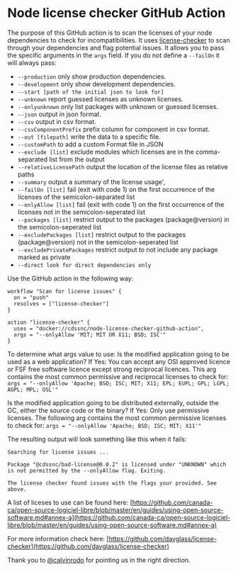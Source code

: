 # Node license checker GitHub Action

The purpose of this GitHub action is to scan the licenses of your node dependencies to check for incompatibilities. It uses [license-checker](https://github.com/davglass/license-checker) to scan through your dependencies and flag potential issues. It allows you to pass the specific arguments in the `args` field. If you do not define a `--failOn` it will always pass:

* `--production` only show production dependencies.
* `--development` only show development dependencies.
* `--start [path of the initial json to look for]`
* `--unknown` report guessed licenses as unknown licenses.
* `--onlyunknown` only list packages with unknown or guessed licenses.
* `--json` output in json format.
* `--csv` output in csv format.
* `--csvComponentPrefix` prefix column for component in csv format.
* `--out [filepath]` write the data to a specific file.
* `--customPath` to add a custom Format file in JSON
* `--exclude [list]` exclude modules which licenses are in the comma-separated list from the output
* `--relativeLicensePath` output the location of the license files as relative paths
* `--summary` output a summary of the license usage',
* `--failOn [list]` fail (exit with code 1) on the first occurrence of the licenses of the semicolon-separated list
* `--onlyAllow [list]` fail (exit with code 1) on the first occurrence of the licenses not in the semicolon-seperated list
* `--packages [list]` restrict output to the packages (package@version) in the semicolon-seperated list
* `--excludePackages [list]` restrict output to the packages (package@version) not in the semicolon-seperated list
* `--excludePrivatePackages` restrict output to not include any package marked as private
* `--direct look for direct dependencies only`

Use the GitHub action in the following way:

```
workflow "Scan for license issues" {
  on = "push"
  resolves = ["license-checker"]
}

action "license-checker" {
  uses = "docker://cdssnc/node-license-checker-github-action",
  args = "--onlyAllow 'MIT; MIT OR X11; BSD; ISC'"
}

```

To determine what args value to use:
Is the modified application going to be used as a web application? If Yes: You can accept any OSI approved licence or FSF free software licence except strong reciprocal licences.
This arg contains the most common permissive and reciprocal licenses to check for:
` args = "--onlyAllow 'Apache; BSD; ISC; MIT; X11; EPL; EUPL; GPL; LGPL; AGPL; MPL; OSL'" `

Is the modified application going to be distributed externally, outside the GC, either the source code or the binary? If Yes: Only use permissive licenses.
The following arg contains the most common permissive licenses to check for:
` args = "--onlyAllow 'Apache; BSD; ISC; MIT; X11'" `

The resulting output will look something like this when it fails:

```
Searching for license issues ...

Package "@cdssnc/bad-license@0.0.2" is licensed under "UNKNOWN" which is not permitted by the --onlyAllow flag. Exiting.

The license checker found issues with the flags your provided. See above.
```

A list of liceses to use can be found here:
[https://github.com/canada-ca/open-source-logiciel-libre/blob/master/en/guides/using-open-source-software.md#annex-a](https://github.com/canada-ca/open-source-logiciel-libre/blob/master/en/guides/using-open-source-software.md#annex-a)

For more information check here:
[https://github.com/davglass/license-checker](https://github.com/davglass/license-checker)

Thank you to [@calvinrodo](https://github.com/calvinrodo) for pointing us in the right direction.
